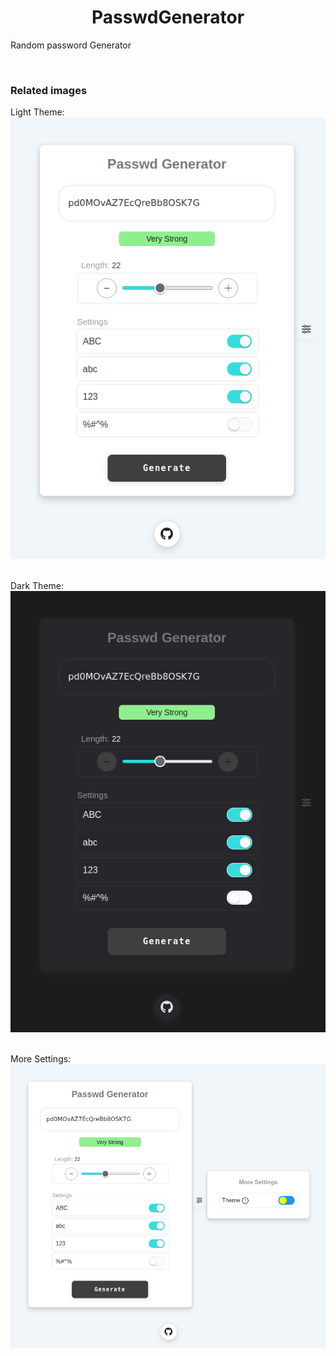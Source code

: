 <h1 align="center">PasswdGenerator</h1>

<p>Random password Generator</p><br>

<h3>Related images</h3>
<span>Light Theme:</span><br>
<img src="https://github.com/ugurkilavun/PasswdGenerator/blob/main/images/image_light.png"><br><br>

<span>Dark Theme:</span><br>
<img src="https://github.com/ugurkilavun/PasswdGenerator/blob/main/images/image_dark.png"><br><br>

<span>More Settings:</span><br>
<img src="https://github.com/ugurkilavun/PasswdGenerator/blob/main/images/image_more-setting.png"><br>
